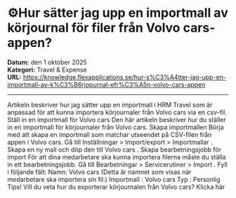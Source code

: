 # ⚙️Hur sätter jag upp en importmall av körjournal för filer från Volvo cars-appen?

**Datum:** den 1 oktober 2025  
**Kategori:** Travel & Expense  
**URL:** https://knowledge.flexapplications.se/hur-s%C3%A4tter-jag-upp-en-importmall-av-k%C3%B6rjopurnal-efr%C3%A5n-volvo-cars-appen

---

Artikeln beskriver hur jag sätter upp en importmall i HRM Travel som är anpassad för att kunna importera körjournaler från Volvo cars via en csv-fil.
Ställ in en importmall för Volvo cars
Den här artikeln beskriver hur du ställer in en importmall för körjournaler från Volvo cars.
Skapa importmallen
Börja med att skapa en importmall som matchar utseendet på CSV-filen från appen i Volvo cars.
Gå till
Inställningar > Import/export > Importmallar
.
Skapa en ny mall och döp den till
Volvo cars
.
Skapa bearbetningsjobb för import
För att dina medarbetare ska kunna importera filerna måste du ställa in ett bearbetningsjobb.
Gå till
Bearbetningar > Servicerutiner > Import
.
Fyll i följande fält:
Namn: Volvo cars
(Detta är namnet som visas när medarbetare ska importera sin fil.)
Importmall
: Volvo cars
Typ
: Personlig
Tips! Vill du veta hur du exporterar körjournalen från Volvo cars?
Klicka här
